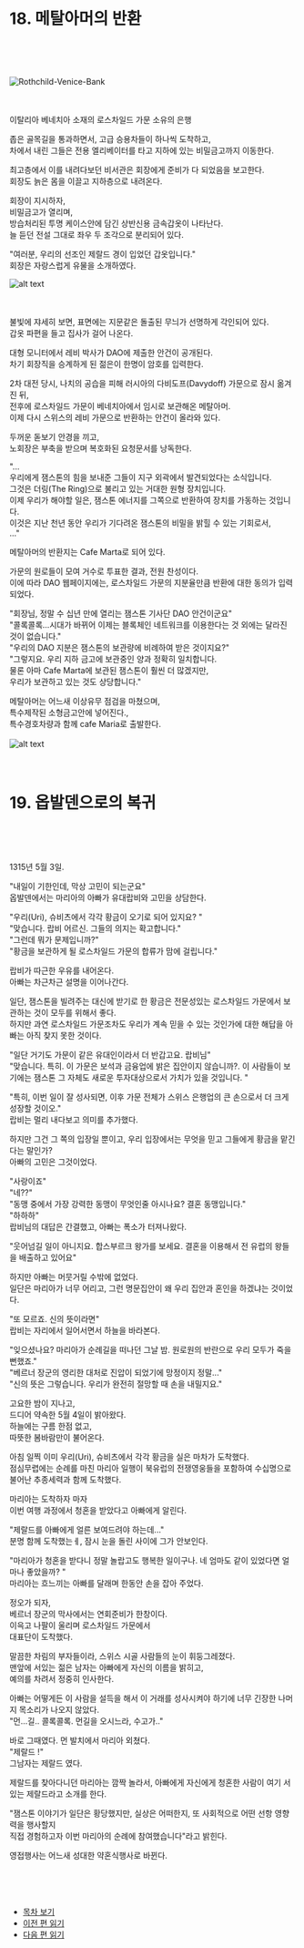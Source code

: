 # 18. 메탈아머의 반환<br>
<br><br><br>

![Rothchild-Venice-Bank](/01_gemston/images/ch-2-03-Rothchild-Venice.webp)
<br><br><br>

이탈리아 베네치아 소재의 로스차일드 가문 소유의 은행<br>

좁은 골목길을 통과하면서, 고급 승용차들이 하나씩 도착하고,<br>
차에서 내린 그들은 전용 엘리베이터를 타고 지하에 있는 비밀금고까지 이동한다.<br>

최고층에서 이를 내려다보던 비서관은 회장에게 준비가 다 되었음을 보고한다. <br>
회장도 늙은 몸을 이끌고 지하층으로 내려온다.<br>

회장이 지시하자, <br>
비밀금고가 열리며,<br>
방습처리된 투명 케이스안에 담긴 상반신용 금속갑옷이 나타난다. <br>
늘 듣던 전설 그대로 좌우 두 조각으로 분리되어 있다. <br> 

"여러분, 우리의 선조인 제랄드 경이 입었던 갑옷입니다."<br>
회장은 자랑스럽게 유물을 소개하였다. <br>

![alt text](/01_gemston/images/ch-0-01-metal_armor.webp)
<br><br><br>

불빛에 쟈세히 보면, 표면에는 지문같은 돌출된 무늬가 선명하게 각인되어 있다.<br>
갑옷 파편을 들고 집사가 걸어 나온다.<br>

대형 모니터에서 레비 박사가 DAO에 제출한 안건이 공개된다. <br>
차기 회장직을 승계하게 된 젊은이 한명이 암호를 입력한다.<br>

2차 대전 당시, 나치의 공습을 피해 러시아의 다비도프(Davydoff) 가문으로 잠시 옮겨진 뒤, <br>
전후에 로스차일드 가문이 베네치아에서 임시로 보관해온 메탈아머. <br>
이제 다시 스위스의 레비 가문으로 반환하는 안건이 올라와 있다. 

두꺼운 돋보기 안경을 끼고, <br>
노회장은 부축을 받으며 복호화된 요청문서를 낭독한다. <br>

"...<br>
우리에게 잼스톤의 힘을 보내준 그들이 지구 외곽에서 발견되었다는 소식입니다. <br>
그것은 더링(The Ring)으로 불리고 있는 거대한 원형 장치입니다. <br>
이제 우리가 해야할 일은, 잼스톤 에너지를 그쪽으로 반환하여 장치를 가동하는 것입니다. <br>
이것은 지난 천년 동안 우리가 기다려온 잼스톤의 비밀을 밝힐 수 있는 기회로서, <br>
..." <br>

메탈아머의 반환지는 Cafe Marta로 되어 있다. <br>

가문의 원로들이 모여 거수로 투표한 결과, 전원 찬성이다.<br>
이에 따라 DAO 웹페이지에는, 로스차일드 가문의 지분율만큼 반환에 대한 동의가 입력되었다.<br>

"회장님, 정말 수 십년 만에 열리는 잼스톤 기사단 DAO 안건이군요"<br>
"콜록콜록...시대가 바뀌어 이제는 블록체인 네트워크를 이용한다는 것 외에는 달라진 것이 없습니다."<br>
"우리의 DAO 지분은 잼스톤의 보관량에 비례하여 받은 것이지요?"<br>
"그렇지요. 우리 지하 금고에 보관중인 양과 정확히 일치합니다. <br>
물론 아마 Cafe Marta에 보관된 잼스톤이 훨씬 더 많겠지만, <br>
우리가 보관하고 있는 것도 상당합니다."<br>

메탈아머는 어느새 이상유무 점검을 마쳤으며, <br>
특수제작된 소형금고안에 넣어진다.,<br>
특수경호차량과 함께 cafe Maria로 출발한다.<br>
<br>
![alt text](/01_gemston/images/ch-2-03-SUV.webp)
<br><br><br>

# 19. 옵발덴으로의 복귀<br>
<br><br><br>

1315년 5월 3일.

"내일이 기한인데, 막상 고민이 되는군요"<br>
옵발덴에서는 마리아의 아빠가 유대랍비와 고민을 상담한다.<br>

"우리(Uri), 슈비츠에서 각각 황금이 오기로 되어 있지요? "<br>
"맞습니다. 랍비 어르신. 그들의 의지는 확고합니다."<br>
"그런데 뭐가 문제입니까?"<br>
"황금을 보관하게 될 로스차일드 가문의 합류가 맘에 걸립니다."<br>

랍비가 따근한 우유를 내어온다.<br>
아빠는 차근차근 설명을 이어나간다.<br>

일단, 잼스톤을 빌려주는 대신에 받기로 한 황금은 전문성있는 로스차일드 가문에서 보관하는 것이 모두를 위해서 좋다.<br>
하지만 과연 로스차일드 가문조차도 우리가 계속 믿을 수 있는 것인가에 대한 해답을 아빠는 아직 찾지 못한 것이다.<br>

"일단 거기도 가문이 같은 유대인이라서 더 반갑고요. 랍비님"<br>
"맞습니다. 특히. 이 가문은 보석과 금융업에 밝은 집안이지 않습니까?. 이 사람들이 보기에는 잼스톤 그 자체도 새로운 투자대상으로서 가치가 있을 것입니다. "<br>

"특히, 이번 일이 잘 성사되면, 이후 가문 전체가 스위스 은행업의 큰 손으로서 더 크게 성장할 것이오."<br>
랍비는 멀리 내다보고 의미를 추가했다.<br>

하지만 그건 그 쪽의 입장일 뿐이고, 우리 입장에서는 무엇을 믿고 그들에게 황금을 맡긴다는 말인가? <br>
아빠의 고민은 그것이었다.<br>

"사랑이죠"<br>
"네??" <br>
"동맹 중에서 가장 강력한 동맹이 무엇인줄 아시나요? 결혼 동맹입니다." <br>
"하하하"<br>
랍비님의 대답은 간결했고, 아빠는 폭소가 터져나왔다.<br>

"웃어넘길 일이 아니지요. 합스부르크 왕가를 보세요. 결혼을 이용해서 전 유럽의 왕들을 배출하고 있어요"<br>

하지만 아빠는 머뭇거릴 수밖에 없었다. <br>
일단은 마리아가 너무 어리고, 그런 명문집안이 왜 우리 집안과 혼인을 하겠냐는 것이었다.<br>

"또 모르죠. 신의 뜻이라면"<br>
랍비는 자리에서 일어서면서 하늘을 바라본다.<br>

"잊으셨나요? 마리아가 순례길을 떠나던 그날 밤. 원로원의 반란으로 우리 모두가 죽을 뻔했죠." <br>
"베르너 장군의 영리한 대처로 진압이 되었기에 망정이지 정말..."<br>
"신의 뜻은 그렇습니다. 우리가 완전히 절망할 때 손을 내밀지요." <br>

고요한 밤이 지나고,<br>
드디어 약속한 5월 4일이 밝아왔다.<br>
하늘에는 구름 한점 없고,<br>
따뜻한 봄바람만이 불어온다.<br>

아침 일찍 이미 우리(Uri), 슈비츠에서 각각 황금을 실은 마차가 도착했다.<br>
점심무렵에는 순례를 마친 마리아 일행이 북유럽의 전쟁영웅들을 포함하여 수십명으로 불어난 추종세력과 함께 도착했다.<br>

마리아는 도착하자 마자<br>
이번 여행 과정에서 청혼을 받았다고 아빠에게 알린다.<br>

"제랄드를 아빠에게 얼른 보여드려야 하는데..."<br>
분명 함께 도착했는ㅔ, 잠시 눈을 돌린 사이에 그가 안보인다.<br>

"마리아가 청혼을 받다니 정말 놀랍고도 행복한 일이구나. 네 엄마도 같이 있었다면 얼마나 좋았을까? "<br>
마리아는 흐느끼는 아빠를 달래며 한동안 손을 잡아 주었다.<br>

정오가 되자,<br>
베르너 장군의 막사에서는 연회준비가 한창이다.<br>
이윽고 나팔이 울리며 로스차일드 가문에서<br>
대표단이 도착했다.<br>

말끔한 차림의 부자들이라, 스위스 시골 사람들의 눈이 휘둥그레졌다.<br>
맨앞에 서있는 젊은 남자는 아빠에게 자신의 이름을 밝히고,<br>
예의를 차려서 정중히 인사한다.<br>

아빠는 어떻게든 이 사람을 설득을 해서 이 거래를 성사시켜야 하기에 너무 긴장한 나머지 목소리가 나오지 않았다.<br>
"먼...길.. 콜록콜록. 먼길을 오시느라, 수고가.."<br>

바로 그때였다. 먼 발치에서 마리아 외쳤다.<br>
"제랄드 !"<br>
그남자는 제랄드 였다.<br>

제랄드를 찾아다니던 마리아는 깜짝 놀라서, 아빠에게 자신에게 청혼한 사람이 여기 서있는 제랄드라고 소개를 한다.<br>

"잼스톤 이야기가 일단은 황당했지만, 실상은 어떠한지, 또 사회적으로 어떤 선항 영향력을 행사할지 <br>
직접 경험하고자 이번 마리아의 순례에 참여했습니다"라고 밝힌다.<br>

영접행사는 어느새 성대한 약혼식행사로 바뀐다.<br>


<br><br><br>

* [목차 보기](content_kr.md) <br>
* [이전 편 읽기](/01_gemston/KR/KR_17.md)
* [다음 편 읽기](/01_gemston/KR/KR_20.md)
